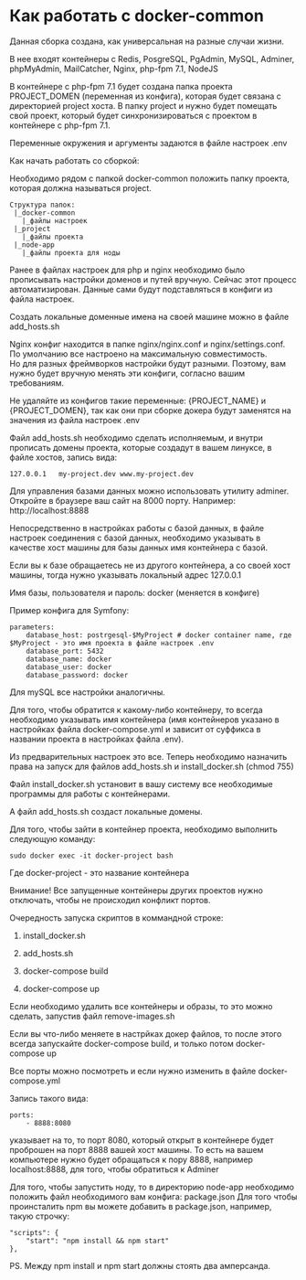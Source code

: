 # Как работать с docker-common #

Данная сборка создана, как универсальная на разные случаи жизни.

В нее входят контейнеры с Redis, PosgreSQL, PgAdmin, MySQL, Adminer, phpMyAdmin, MailCatcher, Nginx, php-fpm 7.1, NodeJS

В контейнере с php-fpm 7.1 будет создана папка проекта PROJECT_DOMEN (переменная из конфига), 
которая будет связана с директорией project хоста. В папку project и нужно будет помещать свой проект, который будет синхронизироваться 
с проектом в контейнере с php-fpm 7.1.

Переменные окружения и аргументы задаются в файле настроек .env

Как начать работать со сборкой:

Необходимо рядом с папкой docker-common положить папку проекта, которая должна называться project.
```
Структура папок:
 |_docker-common
   |_файлы настроек
 |_project
   |_файлы проекта
 |_node-app
   |_файлы проекта для ноды
```
Ранее в файлах настроек для php и nginx необходимо было прописывать настройки доменов и путей вручную. Сейчас этот процесс автоматизирован.
Данные сами будут подставляться в конфиги из файла настроек. 

Создать локальные доменные имена на своей машине можно в файле add_hosts.sh

Nginx конфиг находится в папке nginx/nginx.conf и nginx/settings.conf. По умолчанию все настроено на максимальную совместимость.  
Но для разных фреймворков настройки будут разными. Поэтому, вам нужно будет вручную менять эти конфиги, согласно вашим требованиям.

Не удаляйте из конфигов такие переменные: {PROJECT_NAME} и {PROJECT_DOMEN}, так как они при сборке докера будут заменятся на значения из 
файла настроек .env

Файл add_hosts.sh необходимо сделать исполняемым, и внутри прописать домены проекта, которые создадут в вашем линуксе, в файле хостов, запись вида: 
```
127.0.0.1   my-project.dev www.my-project.dev
```
Для управления базами данных можно использовать утилиту adminer. Откройте в браузере ваш сайт на 8000 порту. Например: http://localhost:8888

Непосредственно в настройках работы с базой данных, в файле настроек соединения с базой данных, необходимо указывать в качестве хост машины для базы данных имя контейнера с базой. 

Если вы к базе обращаетесь не из другого контейнера, а со своей хост машины, тогда нужно указывать локальный адрес 127.0.0.1

Имя базы, пользователя и пароль: docker (меняется в конфиге)

Пример конфига для Symfony:
```
parameters:
    database_host: postrgesql-$MyProject # docker container name, где $MyProject - это имя проекта в файле настроек .env  
    database_port: 5432
    database_name: docker
    database_user: docker
    database_password: docker
```
Для mySQL все настройки аналогичны.

Для того, чтобы обратится к какому-либо контейнеру, то всегда необходимо указывать имя контейнера (имя контейнеров указано в настройках файла docker-compose.yml и зависит от суффикса в названии проекта в настройках файла .env).

Из предварительных настроек это все. Теперь необходимо назначить права на запуск для файлов add_hosts.sh и install_docker.sh (chmod 755)

Файл install_docker.sh установит в вашу систему все необходимые программы для работы с контейнерами.

А файл add_hosts.sh создаст локальные домены. 

Для того, чтобы зайти в контейнер проекта, необходимо выполнить следующую команду:

```
sudo docker exec -it docker-project bash
```

Где docker-project - это название контейнера

Внимание! Все запущенные контейнеры других проектов нужно отключать, чтобы не происходил конфликт портов.

Очередность запуска скриптов в коммандной строке:

1) install_docker.sh

2) add_hosts.sh

3) docker-compose build

4) docker-compose up

Если необходимо удалить все контейнеры и образы, то это можно сделать, запустив файл remove-images.sh

Если вы что-либо меняете в настрйках докер файлов, то после этого всегда запускайте docker-compose build, и только потом docker-compose up

Все порты можно посмотреть и если нужно изменить в файле docker-compose.yml

Запись такого вида: 
````
ports:
    - 8888:8080
````    
    
указывает на то, то порт 8080, который открыт в контейнере будет проброшен на порт 8888 вашей хост машины. 
То есть на вашем компьютере нужно будет обращаться к пору 8888, например localhost:8888, для того, чтобы обратиться к Adminer     

Для того, чтобы запустить ноду, то в директорию node-app необходимо положить файл необходимого вам конфига: package.json
Для того чтобы проинсталить npm вы можете добавить в package.json, например, такую строчку:

```
"scripts": {
    "start": "npm install && npm start"
},
```

PS. Между npm install и npm start должны стоять два амперсанда.
